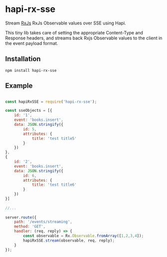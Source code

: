 # **hapi-rx-sse**

Stream [RxJs](https://github.com/Reactive-Extensions/RxJS) RxJs Observable values over SSE using Hapi. 

This tiny lib takes care of setting the appropriate Content-Type and Response headers, 
and streams back Rxjs Observable values to the client in the event payload format.
  
## Installation

```
npm install hapi-rx-sse
```

## Example

```javascript

const hapiRxSSE = require('hapi-rx-sse');

const sseObjects = [{
    id: '1',
    event: 'books.insert',
    data: JSON.stringify({
        id: 5,
        attributes: {
            title: 'test title5'
        }
    })
},
{
    id: '2',
    event: 'books.insert',
    data: JSON.stringify({
        id: 6,
        attributes: {
            title: 'test title6'
        }
    })
}]
 
//...   
 
server.route({
    path: '/events/streaming',
    method: 'GET',
    handler: (req, reply) => {
        const observable = Rx.Observable.fromArray([1,2,3,4]);
        hapiRxSSE.stream(observable, req, reply);
    }
});
```